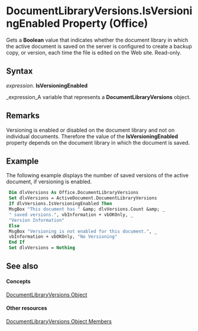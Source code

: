 
# DocumentLibraryVersions.IsVersioningEnabled Property (Office)

Gets a  **Boolean** value that indicates whether the document library in which the active document is saved on the server is configured to create a backup copy, or version, each time the file is edited on the Web site. Read-only.


## Syntax

 _expression_. **IsVersioningEnabled**

 _expression_A variable that represents a  **DocumentLibraryVersions** object.


## Remarks

Versioning is enabled or disabled on the document library and not on individual documents. Therefore the value of the  **IsVersioningEnabled** property depends on the document library in which the document is saved.


## Example

The following example displays the number of saved versions of the active document, if versioning is enabled.


```vb
 Dim dlvVersions As Office.DocumentLibraryVersions 
 Set dlvVersions = ActiveDocument.DocumentLibraryVersions 
 If dlvVersions.IsVersioningEnabled Then 
 MsgBox "This document has " &amp; dlvVersions.Count &amp; _ 
 " saved versions.", vbInformation + vbOKOnly, _ 
 "Version Information" 
 Else 
 MsgBox "Versioning is not enabled for this document.", _ 
 vbInformation + vbOKOnly, "No Versioning" 
 End If 
 Set dlvVersions = Nothing 

```


## See also


#### Concepts


 [DocumentLibraryVersions Object](075c0315-fade-6d45-9ab9-6c798f6f09ac.md)
#### Other resources


 [DocumentLibraryVersions Object Members](c7f34212-6ee3-de3e-d6a7-11271093c622.md)
